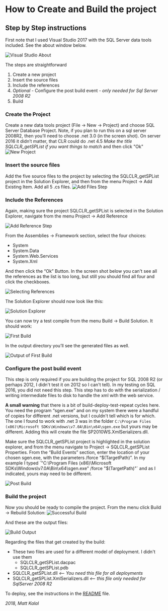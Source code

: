 # How to Create and Build the project
## Step by Step instructions


First note that I used Visual Studio 2017 with the SQL Server data tools included. See the about window below.

![](https://raw.githubusercontent.com/matt-jk/SQLCLR_getSPList/master/images/VS_help_about.jpg "Visual Studio About")

The steps are straightforward
1. Create a new project
2. Insert the source files
3. Include the references
4. *Optional* - Configure the post build event - *only needed for Sql Server 2008 R2*
5. Build

### Create the Project
Create a new data tools project (File -> New -> Project) and choose SQL Server Database Project.  Note, if you plan to run this on a sql server 2008R2, then you’ll need to choose .net 3.0 (in the screen shot).  On server 2016 it didn’t matter, that CLR could do .net 4.5  *Make the title SQLCLR_getSPList if you want things to match* and then click "Ok"
![](https://raw.githubusercontent.com/matt-jk/SQLCLR_getSPList/master/images/new_project.jpg "New Project")

### Insert the source files
Add the five source files to the project by selecting the SQLCLR_getSPList project in the Solution Explorer, and then from the menu Project -> Add Existing Item.  Add all 5 .cs files.
![](https://raw.githubusercontent.com/matt-jk/SQLCLR_getSPList/master/images/add_files_menu.jpg "Add Files Step")

### Include the References

Again, making sure the project SQLCLR_getSPList is selected in the Solution Explorer, navigate from the menu Project -> Add Reference

![](https://raw.githubusercontent.com/matt-jk/SQLCLR_getSPList/master/images/add_reference_menu.jpg "Add Reference Step")

From the Assemblies -> Framework section, select the four choices:
- System
- System.Data
- System.Web.Services
- System.Xml

And then click the “Ok” Button.  In the screen shot below you can't see all the references as the list is too long, but still you should find all four and click the checkboxes.

![](https://raw.githubusercontent.com/matt-jk/SQLCLR_getSPList/master/images/selecting_references.jpg "Selecting References")

The Solution Explorer should now look like this:

![](https://raw.githubusercontent.com/matt-jk/SQLCLR_getSPList/master/images/complete_solution_explorer.jpg "Solution Explorer")

You can now try a test compile from the menu Build -> Build Solution.  It should work:

![](https://raw.githubusercontent.com/matt-jk/SQLCLR_getSPList/master/images/success_build.jpg "First Build")

In the output directory you’ll see the generated files as well.

![](https://raw.githubusercontent.com/matt-jk/SQLCLR_getSPList/master/images/build_output_1.jpg "Output of First Build")

### Configure the post build event

This step is only required if you are building the project for SQL 2008 R2 (or perhaps 2012, I didn't test it on 2012 so I can't tell).  In my testing on SQL 2016, you did not need this step. This step has to do with the serialization / writing intermediate files to disk to handle the xml with the web service.

**A small warning** that there is a bit of build-deploy-test-repeat cycles here. You need the program “sgen.exe” and on my system there were a handful of copies for different .net versions, but I couldn't tell which is for which.  The one I found to work with .net 3 was in the folder `C:\Program Files (x86)\Microsoft SDKs\Windows\v7.0A\Bin\x64\sgen.exe` but yours may be different. Adding this will create the file SP2010WS.XmlSerializers.dll.

Make sure the SQLCLR_getSPList project is highlighted in the solution explorer, and from the menu navigate to Project -> SQLCLR_getSPList Properties.  From the “Build Events” section, enter the location of your chosen sgen.exe, with the parameters /force “$(TargetPath)”.  In my example I typed `"C:\Program Files (x86)\Microsoft SDKs\Windows\v7.0A\Bin\x64\sgen.exe" /force "$(TargetPath)"` and as I indicated, yours may need to be different.

![](https://raw.githubusercontent.com/matt-jk/SQLCLR_getSPList/master/images/add_post_build.jpg "Post Build")

### Build the project

Now you should be ready to compile the project.  From the menu click Build -> Rebuild Solution:
![](https://raw.githubusercontent.com/matt-jk/SQLCLR_getSPList/master/images/success_build_2.jpg "Successful Build")

And these are the output files:

![](https://raw.githubusercontent.com/matt-jk/SQLCLR_getSPList/master/images/build_output_2.jpg "Build Output")

Regarding the files that get created by the build:

- These two files are used for a different model of deployment.  I didn't use them
  - SQLCLR_getSPList.dacpac
  - SQLCLR_getSPList.pdb
- SQLCLR_getSPList.dll *\<-- You need this file for all deployments*
- SQLCLR_getSPList.XmlSerializers.dll *\<-- this file only needed for SqlServer 2008 R2*

To deploy, see the instructions in the [README](README.md) file.

*2018, Matt Kalal*

